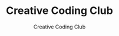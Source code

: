 ---
title: "Creative Coding Club"
description: "Master the art of GreenSock Animation. This course bundle is the most comprehensive GSAP training on the planet. Let me show you the joy of animating with code. Unlock over 250 GSAP Training Videos: ScrollTrigger, SVG Animation, GSAP Core, and more."
url: "https://www.creativecodingclub.com/bundles/creative-coding-club"
author: "Creative Coding Club"
tags: 
    - SVG
    - Animation
    - GSAP
---